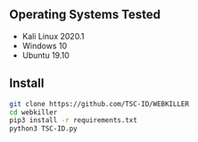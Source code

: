 ## Operating Systems Tested
- Kali Linux 2020.1
- Windows 10
- Ubuntu 19.10


## Install
```bash
git clone https://github.com/TSC-ID/WEBKILLER
cd webkiller
pip3 install -r requirements.txt
python3 TSC-ID.py 
```
